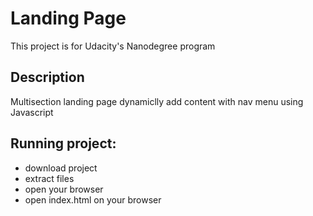 # Landing Page
This project is for Udacity's Nanodegree program

## Description
Multisection landing page dynamiclly add content with nav menu
using Javascript 

## Running project:
- download project 
- extract files
- open your browser
- open index.html on your browser
